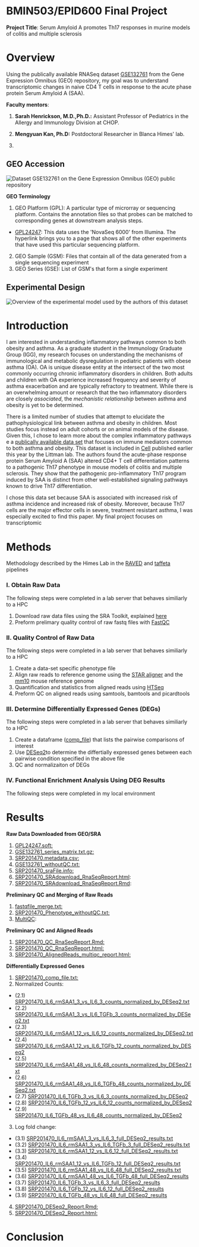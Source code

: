 # BMIN503/EPID600 Final Project
**Project Title**: Serum Amyloid A promotes Th17 responses in murine models of colitis and multiple sclerosis

# Overview
Using the publically available RNASeq dataset [GSE132761](https://www.ncbi.nlm.nih.gov/geo/query/acc.cgi?acc=GSE132761) from the Gene Expression Omnibus (GEO) repository, my goal was to understand transcriptomic changes in naive CD4 T cells in response to the acute phase protein Serum Amyloid A (SAA). 

**Faculty mentors**:

1. **Sarah Henrickson, M.D.,Ph.D.:** Assistant Professor of Pediatrics in the Allergy and Immunology Division at CHOP. 

2. **Mengyuan Kan, Ph.D:** Postdoctoral Researcher in Blanca Himes' lab. 
  
3. 


## GEO Accession
![Dataset GSE132761 on the Gene Expression Omnibus (GEO) public repository](https://github.com/ceirehay/BMIN503_Final_Project/blob/master/GSE132761_GEO.JPG)


**GEO Terminology**

1. GEO Platform (GPL): A particular type of microrray or sequencing platform. Contains the annotation files so that probes can be matched to corresponding genes at downstream analysis steps.
  - [GPL24247](https://www.ncbi.nlm.nih.gov/geo/query/acc.cgi?acc=GPL24247): This data uses the 'NovaSeq 6000' from Illumina. The hyperlink brings you to a page that shows all of the other experiments that have used this particular sequencing platform.
2. GEO Sample (GSM): Files that contain all of the data generated from a single sequencing experiment
3. GEO Series (GSE): List of GSM's that form a single experiment




## Experimental Design
![Overview of the experimental model used by the authors of this dataset](https://github.com/ceirehay/BMIN503_Final_Project/blob/master/ExpOverview.png)

# Introduction
I am interested in understanding inflammatory pathways common to both obesity and asthma. As a graduate student in the Immunology Graduate Group (IGG), my research focuses on understanding the mechanisms of immunological and metabolic dysregulation in pediatric patients with obese asthma (OA). OA is unique disease entity at the intersect of the two most commonly occurring chronic inflammatory disorders in children. Both adults and children with OA experience increased frequency and severity of asthma exacerbation and are typically refractory to treatment. While there is an overwhelming amount or research that the two inflammatory disorders are closely *associated*, the *mechanistic relationship* between asthma and obesity is yet to be determined. 

There is a limited number of studies that attempt to elucidate the pathophysiological link between asthma and obesity in children. Most studies focus instead on adult cohorts or on animal models of the disease. Given this, I chose to learn more about the complex inflammatory pathways e a [publically available data set](https://www-ncbi-nlm-nih-gov.proxy.library.upenn.edu/geo/query/acc.cgi?acc=GSE132761) that focuses on immune mediators common to both asthma and obesity. This dataset is included in [Cell](https://pubmed-ncbi-nlm-nih-gov.proxy.library.upenn.edu/31866067/) published earlier this year by the Littman lab. The authors found the acute-phase response protein Serum Amyloid A (SAA) altered CD4+ T cell differentiation patterns to a pathogenic Th17 phenotype in mouse models of colitis and multiple sclerosis. They show that the pathogenic pro-inflammatory Th17 program induced by SAA is distinct from other well-established signaling pathways known to drive Th17 differentiation. 

I chose this data set because SAA is associated with increased risk of asthma incidence and increased risk of obesity. Moreover, because Th17 cells are the major effector cells in severe, treatment resistant asthma, I was especially excited to find this paper. 
My final project focuses on transcriptomic 

# Methods
Methodology described by the Himes Lab in the [RAVED](https://github.com/HimesGroup/raved) and [taffeta](https://github.com/HimesGroup/taffeta) pipelines

### I. Obtain Raw Data
The following steps were completed in a lab server that behaves similiarly to a HPC

1. Download raw data files using the SRA Toolkit, explained [here](https://wikis.utexas.edu/display/bioiteam/SRA+toolkit)
2. Preform prelimary quality control of raw fastq files with [FastQC](https://www.bioinformatics.babraham.ac.uk/projects/fastqc/)

### II. Quality Control of Raw Data
The following steps were completed in a lab server that behaves similiarly to a HPC

1. Create a data-set specific phenotype file
2. Align raw reads to reference genome using the [STAR aligner](https://github.com/alexdobin/STAR/blob/master/doc/STARmanual.pdf) and the [mm10](https://www.ncbi.nlm.nih.gov/assembly/GCF_000001635.20/) mouse reference genome
3. Quantification and statistics from  aligned reads using [HTSeq](https://pypi.org/project/HTSeq/)
4. Preform QC on aligned reads using samtools, bamtools and picardtools

### III. Determine Differentially Expressed Genes (DEGs)
The following steps were completed in a lab server that behaves similiarly to a HPC

1. Create a dataframe ([comp_file]()) that lists the pairwise comparisons of interest 
2. Use [DESeq2](https://bioc.ism.ac.jp/packages/2.14/bioc/vignettes/DESeq2/inst/doc/beginner.pdf)to determine the differtially expressed genes between each pairwise condition specified in the above file
3. QC and normalizaiton of DEGs

### IV. Functional Enrichment Analysis Using DEG Results
The following steps were completed in my local environment


# Results

**Raw Data Downloaded from GEO/SRA**

1. [GPL24247.soft:](https://github.com/ceirehay/BMIN503_Final_Project/blob/master/GPL24247.soft)
2. [GSE132761_series_matrix.txt.gz:](https://github.com/ceirehay/BMIN503_Final_Project/blob/master/GSE132761_series_matrix.txt.gz)
3. [SRP201470.metadata.csv:](https://github.com/ceirehay/BMIN503_Final_Project/blob/master/SRP201470.metadata.csv)
4. [GSE132761_withoutQC.txt:](https://github.com/ceirehay/BMIN503_Final_Project/blob/master/GSE132761_withoutQC.txt)
5. [SRP201470_sraFile.info:](https://github.com/ceirehay/BMIN503_Final_Project/blob/master/SRP201470_sraFile.info)
6. [SRP201470_SRAdownload_RnaSeqReport.html](https://github.com/ceirehay/BMIN503_Final_Project/blob/master/SRP201470_QC_RnaSeqReport.html):
7. [SRP201470_SRAdownload_RnaSeqReport.Rmd](https://github.com/ceirehay/BMIN503_Final_Project/blob/master/SRP201470_QC_RnaSeqReport.Rmd):

**Preliminary QC and Merging of Raw Reads**

1. [fastqfile_merge.txt:](https://github.com/ceirehay/BMIN503_Final_Project/blob/master/fastqfile_merge.txt)
2. [SRP201470_Phenotype_withoutQC.txt:](https://github.com/ceirehay/BMIN503_Final_Project/blob/master/SRP201470_Phenotype_withoutQC.txt)
3. [MultiQC]():

**Preliminary QC and Aligned Reads**

1. [SRP201470_QC_RnaSeqReport.Rmd:]()
2. [SRP201470_QC_RnaSeqReport.html:]()
3. [SRP201470_AlignedReads_multiqc_report.html:]()

**Differentially Expressed Genes**

1. [SRP201470_comp_file.txt:]()
2. Normalized Counts:
  - (2.1) [SRP201470_IL6_rmSAA1_3_vs_IL6_3_counts_normalized_by_DESeq2.txt]()
  - (2.2) [SRP201470_IL6_rmSAA1_3_vs_IL6_TGFb_3_counts_normalized_by_DESeq2.txt]()
  - (2.3) [SRP201470_IL6_rmSAA1_12_vs_IL6_12_counts_normalized_by_DESeq2.txt]()
  - (2.4) [SRP201470_IL6_rmSAA1_12_vs_IL6_TGFb_12_counts_normalized_by_DESeq2]()
  - (2.5) [SRP201470_IL6_rmSAA1_48_vs_IL6_48_counts_normalized_by_DESeq2.txt]()
  - (2.6) [SRP201470_IL6_rmSAA1_48_vs_IL6_TGFb_48_counts_normalized_by_DESeq2.txt]()
  - (2.7) [SRP201470_IL6_TGFb_3_vs_IL6_3_counts_normalized_by_DESeq2]()
  - (2.8) [SRP201470_IL6_TGFb_12_vs_IL6_12_counts_normalized_by_DESeq2]()
  - (2.9) [SRP201470_IL6_TGFb_48_vs_IL6_48_counts_normalized_by_DESeq2]()
3. Log fold change:
  - (3.1) [SRP201470_IL6_rmSAA1_3_vs_IL6_3_full_DESeq2_results.txt]()
  - (3.2) [SRP201470_IL6_rmSAA1_3_vs_IL6_TGFb_3_full_DESeq2_results.txt]()
  - (3.3) [SRP201470_IL6_rmSAA1_12_vs_IL6_12_full_DESeq2_results.txt]()
  - (3.4) [SRP201470_IL6_rmSAA1_12_vs_IL6_TGFb_12_full_DESeq2_results.txt]()
  - (3.5) [SRP201470_IL6_rmSAA1_48_vs_IL6_48_full_DESeq2_results.txt]()
  - (3.6) [SRP201470_IL6_rmSAA1_48_vs_IL6_TGFb_48_full_DESeq2_results]()
  - (3.7) [SRP201470_IL6_TGFb_3_vs_IL6_3_full_DESeq2_results]()
  - (3.8) [SRP201470_IL6_TGFb_12_vs_IL6_12_full_DESeq2_results]()
  - (3.9) [SRP201470_IL6_TGFb_48_vs_IL6_48_full_DESeq2_results]()
4. [SRP201470_DESeq2_Report.Rmd:]()
5. [SRP201470_DESeq2_Report.html:]()

# Conclusion



